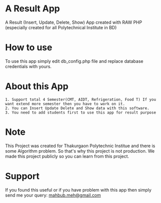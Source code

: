 # A Result App
A Result (Insert, Update, Delete, Show) App created with RAW PHP (especially created for all Polytechnical Institute in BD)
# How to use
To use this app simply edit db_config.php file and replace database credentials with yours.
# About this App
	1. Support total 4 Semester(CMT, AIDT, Refrigeration, Food T) If you want extend more semester then you have to work on it.
	2. You can Insert Update Delete and Show data with this software.
	3. You need to add students first to use this app for result purpose
	
# Note
This Project was created for Thakurgaon Polytechnic Institue and there is some Algorithm problem. So that's why this project is not
production. We made this project publicly so you can learn from this project.
# Support
If you found this useful or if you have problem with this app then simply send me your query: mahbub.meh@gmail.com
